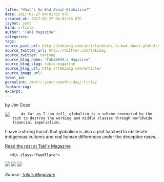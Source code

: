 ```yaml
---
title: "What’s So Bad About Globalism?"
date: 2017-02-27 04:01:03 UTC
created_at: 2017-02-27 04:01:03 UTC
layout: post
kind: article
author: "Taki Magazine"
categories: 
tags: 
source_post_url: http://takimag.com/article/whats_so_bad_about_globalism_jim_goad
source_twitter_url: http://twitter.com/takimag
source_twitter: takimag
source_blog_name: "Taki&#39;s Magazine"
source_blog_slug: takis-magazine
source_blog_url: http://takimag.com/article/
source_image_url: 
tweet_id:
permalink: /mntr/:year/:month/:day/:title/
feature-img: 
excerpt:
---
```

by Jim Goad<br>
	  

<img src="http://takimag.com/images/uploads/globalism_pixabay.jpg" style="float:left;margin-right:8px;">
	






	
		As far as I can tell, globalism is a scheme concocted by the rich to destroy the working and middle classes through worldwide financial imperialism.

I have a strong hunch that globalism is also a plot hatched to obliterate indigenous cultures and real human differences under the deceptive ruses...
	<p><a href="http://takimag.com/article/whats_so_bad_about_globalism_jim_goad">Read the rest at Taki's Magazine</a></p>
						
	  
	  
	  
	  <div class="feedflare">
<a href="http://feeds.feedburner.com/~ff/takimag?a=9mMMtl36aP0:BDXb2FjRGRo:yIl2AUoC8zA"><img src="http://feeds.feedburner.com/~ff/takimag?d=yIl2AUoC8zA" border="0"></a> <a href="http://feeds.feedburner.com/~ff/takimag?a=9mMMtl36aP0:BDXb2FjRGRo:qj6IDK7rITs"><img src="http://feeds.feedburner.com/~ff/takimag?d=qj6IDK7rITs" border="0"></a> <a href="http://feeds.feedburner.com/~ff/takimag?a=9mMMtl36aP0:BDXb2FjRGRo:gIN9vFwOqvQ"><img src="http://feeds.feedburner.com/~ff/takimag?i=9mMMtl36aP0:BDXb2FjRGRo:gIN9vFwOqvQ" border="0"></a>
</div><img src="http://feeds.feedburner.com/~r/takimag/~4/9mMMtl36aP0" height="1" width="1" alt=""><div class="">
    <i>Source: <a href="http://takimag.com/article/">Taki&#39;s Magazine</a></i>
</div>
